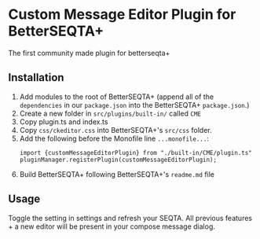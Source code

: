 # Custom Message Editor Plugin for BetterSEQTA+
The first community made plugin for betterseqta+

## Installation
1. Add modules to the root of BetterSEQTA+ (append all of the `dependencies` in our `package.json` into the BetterSEQTA+ `package.json`.)
2. Create a new folder in `src/plugins/built-in/` called `CME`
3. Copy plugin.ts and index.ts
4. Copy `css/ckeditor.css` into BetterSEQTA+'s `src/css` folder.
5. Add the following before the Monofile line `...monofile...`:
   ```
   import {customMessageEditorPlugin} from "./built-in/CME/plugin.ts"
   pluginManager.registerPlugin(customMessageEditorPlugin);
   ```
6. Build BetterSEQTA+ following BetterSEQTA+'s `readme.md` file

## Usage
Toggle the setting in settings and refresh your SEQTA. All previous features + a new editor will be present in your compose message dialog.
